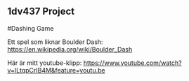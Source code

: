 ## 1dv437 Project

#Dashing Game

Ett spel som liknar Boulder Dash: https://en.wikipedia.org/wiki/Boulder_Dash

Här är mitt youtube-klipp:
https://www.youtube.com/watch?v=ILtqpCrIB4M&feature=youtu.be
